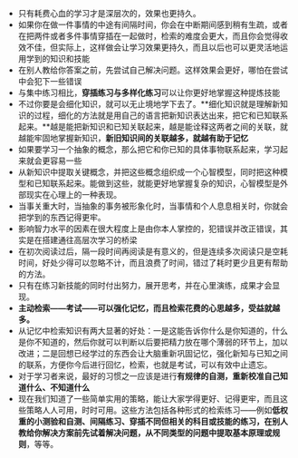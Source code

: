 * 只有耗费心血的学习才是深层次的，效果也更持久。
*  如果你在做一件事情的中途有间隔时间，你会在中断期间感到稍有生疏，或者在把两件或者多件事情穿插在一起做时，检索的难度会更大，而且你会觉得收效不佳，但实际上，这样做会让学习效果更持久，而且以后也可以更灵活地运用学到的知识和技能
* 在别人教给你答案之前，先尝试自己解决问题。这样效果会更好，哪怕在尝试中会犯下一些错误
* 与集中练习相比，**穿插练习与多样化练习**可以让你更好地掌握这种提炼技能 
* 不过你要是会细化知识，就可以无止境地学下去了。**细化知识就是理解新知识的过程，细化的方法就是用自己的语言把新知识表达出来，把它和已知联系起来。**越是能把新知识和已知关联起来，越是能诠释这两者之间的关联，就越能牢固地掌握新知识，**新旧知识间的关联越多，就越有助于记忆**
* 如果要学习一个抽象的概念，那么把它和你已知的具体事物联系起来，学习起来就会更容易一些
* 从新知识中提取关键概念，并把这些概念组织成一个心智模型，同时把这种模型和已知联系起来。能做到这些，就能更好地掌握复杂的知识，心智模型是外部现实在心理上的一种表现。
* 当事关重大时，当抽象的事务被形象化时，当事情和个人息息相关时，你就会把学到的东西记得更牢。
* 影响智力水平的因素在很大程度上是由你本人掌控的，犯错误并改正错误，其实是在搭建通往高层次学习的桥梁
* 在初次阅读过后，隔一段时间再阅读是有意义的，但是连续多次阅读只是空耗时间，好处少得可以忽略不计，而且浪费了时间，错过了耗时更少且更有帮助的方法。
* 只有在练习新技能的同时付出努力，展开思考，并在心里演练，成果才会显现。
* **主动检索——考试——可以强化记忆，而且检索花费的心思越多，受益就越多。**
* 从记忆中检索知识有两大显著的好处：一是这能告诉你什么是你知道的，什么是你不知道的，然后你就可以判断以后要把精力放在哪个薄弱的环节上，加以改进；二是回想已经学过的东西会让大脑重新巩固记忆，强化新知与已知之间的联系，方便你今后进行回忆，检索，也就是考试，可以有效中止遗忘。
* 对于学习者来说，最好的习惯之一应该是进行**有规律的自测，重新校准自己知道什么、不知道什么**
* 现在我们知道了一些简单实用的策略，能让大家学得更好、记得更牢，而且这些策略人人可用，时时可用。这些方法包括各种形式的检索练习——例如**低权重的小测验和自测、间隔练习、穿插不同但相关的科目或技能的练习，在别人教给你解决方案前先试着解决问题，从不同类型的问题中提取基本原理或规则**，等等。
  
